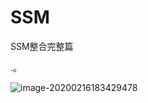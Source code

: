 # SSM
SSM整合完整篇

.。

![image-20200216183429478](C:\Users\ch\AppData\Roaming\Typora\typora-user-images\image-20200216183429478.png)